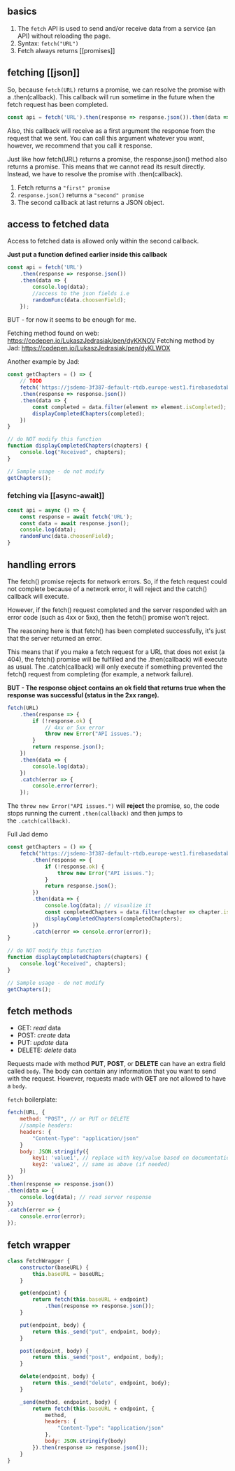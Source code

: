 ## basics
1. The `fetch` API is used to send and/or receive data from a service (an API) without reloading the page.
2. Syntax: `fetch("URL")`
3. Fetch always returns [[promises]]

## fetching [[json]]
So, because `fetch(URL)` returns a promise, we can resolve the promise with a .then(callback). This callback will run sometime in the future when the fetch request has been completed.

```js
const api = fetch('URL').then(response => response.json()).then(data => console.log(data));
```

Also, this callback will receive as a first argument the response from the request that we sent. You can call this argument whatever you want, however, we recommend that you call it response.

Just like how fetch(URL) returns a promise, the response.json() method also returns a promise. This means that we cannot read its result directly. Instead, we have to resolve the promise with .then(callback).

1. Fetch returns a `"first" promise`
2. `response.json()` returns a `"second" promise`
3. The second callback at last returns a JSON object.

## access to fetched data
Access to fetched data is allowed only within the second callback.

**Just put a function defined earlier inside this callback**

```js
const api = fetch('URL')
	.then(response => response.json())
	.then(data => {
		console.log(data);
		//access to the json fields i.e
		randomFunc(data.choosenField);
	});
```

BUT - for now it seems to be enough for me.

Fetching method found on web: https://codepen.io/LukaszJedrasiak/pen/dyKKNOV
Fetching method by Jad: https://codepen.io/LukaszJedrasiak/pen/dyKLWOX

Another example by Jad:
```js
const getChapters = () => {
    // TODO
    fetch('https://jsdemo-3f387-default-rtdb.europe-west1.firebasedatabase.app/chapters/all.json')
    .then(response => response.json())
    .then(data => {
        const completed = data.filter(element => element.isCompleted);
        displayCompletedChapters(completed);
    })
}

// do NOT modify this function
function displayCompletedChapters(chapters) {
    console.log("Received", chapters);
}

// Sample usage - do not modify
getChapters();
```

### fetching via [[async-await]]

```js
const api = async () => {
    const response = await fetch('URL');
    const data = await response.json();
    console.log(data);
    randomFunc(data.choosenField);
}
```

## handling errors
The fetch() promise rejects for network errors. So, if the fetch request could not complete because of a network error, it will reject and the catch() callback will execute.

However, if the fetch() request completed and the server responded with an error code (such as 4xx or 5xx), then the fetch() promise won't reject.

The reasoning here is that fetch() has been completed successfully, it's just that the server returned an error.

This means that if you make a fetch request for a URL that does not exist (a 404), the fetch() promise will be fulfilled and the .then(callback) will execute as usual. The .catch(callback) will only execute if something prevented the fetch() request from completing (for example, a network failure).

**BUT - The response object contains an ok field that returns true when the response was successful (status in the 2xx range).**

```javascript
fetch(URL)
    .then(response => {
        if (!response.ok) {
            // 4xx or 5xx error
            throw new Error("API issues.");
        }
        return response.json();
    })
    .then(data => {
        console.log(data);
    })
    .catch(error => {
        console.error(error);
    });
```

The `throw new Error("API issues.")` will **reject** the promise, so, the code stops running the current `.then(callback)` and then jumps to the `.catch(callback)`.

Full Jad demo
```js
const getChapters = () => {
    fetch("https://jsdemo-3f387-default-rtdb.europe-west1.firebasedatabase.app/chapters/all.json")
        .then(response => {
            if (!response.ok) {
                throw new Error("API issues.");
            }
            return response.json();
        })
        .then(data => {
            console.log(data); // visualize it
            const completedChapters = data.filter(chapter => chapter.isCompleted);
            displayCompletedChapters(completedChapters);
        })
        .catch(error => console.error(error));
}

// do NOT modify this function
function displayCompletedChapters(chapters) {
    console.log("Received", chapters);
}

// Sample usage - do not modify
getChapters();

```

## fetch methods
-   GET: _read_ data
-   POST: _create_ data
-   PUT: _update_ data
-   DELETE: _delete_ data

Requests made with method **PUT**, **POST**, or **DELETE** can have an extra field called `body`. The body can contain any information that you want to send with the request. However, requests made with **GET** are not allowed to have a `body`.

`fetch` boilerplate:
```javascript
fetch(URL, {
    method: "POST", // or PUT or DELETE
    //sample headers:
    headers: {
	    "Content-Type": "application/json"
    } 
    body: JSON.stringify({
        key1: 'value1', // replace with key/value based on documentation
        key2: 'value2', // same as above (if needed)
    })
})
.then(response => response.json())
.then(data => {
    console.log(data); // read server response
})
.catch(error => {
    console.error(error);
});
```

## fetch wrapper
```javascript
class FetchWrapper {
    constructor(baseURL) {
        this.baseURL = baseURL;
    }

    get(endpoint) {
        return fetch(this.baseURL + endpoint)
            .then(response => response.json());
    }

    put(endpoint, body) {
        return this._send("put", endpoint, body);
    }

    post(endpoint, body) {
        return this._send("post", endpoint, body);
    }

    delete(endpoint, body) {
        return this._send("delete", endpoint, body);
    }

    _send(method, endpoint, body) {
        return fetch(this.baseURL + endpoint, {
            method,
            headers: {
                "Content-Type": "application/json"
            },
            body: JSON.stringify(body)
        }).then(response => response.json());
    }
}
```
